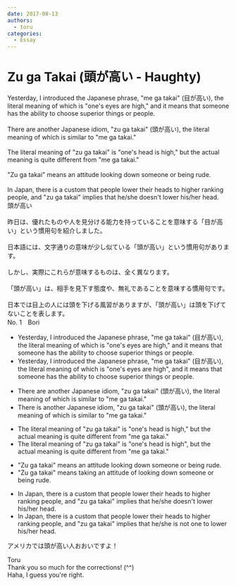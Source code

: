 ```yaml
---
date: 2017-08-13
authors:
  - toru
categories:
  - Essay
---
```


<h1 id="subject_show">Zu ga Takai (頭が高い - Haughty)</h1>
<div class="date" hidden>Aug 13, 2017 15:20</div>
<div id="post"><div id="body_show_ori">
Yesterday, I introduced the Japanese phrase, "me ga takai" (目が高い), the literal meaning of which is "one's eyes are high," and it means that someone has the ability to choose superior things or people.<br/><br/>There are another Japanese idiom, "zu ga takai" (頭が高い), the literal meaning of which is similar to "me ga takai."<br/><br/>The literal meaning of "zu ga takai" is "one's head is high," but the actual meaning is quite different from "me ga takai."<br/><br/>"Zu ga takai" means an attitude looking down someone or being rude.<br/><br/>In Japan, there is a custom that people lower their heads to higher ranking people, and "zu ga takai" implies that he/she doesn't lower his/her head.
</div></div>

<!-- more -->

<div id="post_ja"><div id="body_show_mo">
頭が高い<br/><br/>昨日は、優れたものや人を見分ける能力を持っていることを意味する「目が高い」という慣用句を紹介しました。<br/><br/>日本語には、文字通りの意味が少し似ている「頭が高い」という慣用句があります。<br/><br/>しかし、実際にこれらが意味するものは、全く異なります。<br/><br/>「頭が高い」は、相手を見下す態度や、無礼であることを意味する慣用句です。<br/><br/>日本では目上の人には頭を下げる風習がありますが、「頭が高い」は頭を下げてないことを表します。
</div></div>
<div id="block"><div class="first_name"> No. 1　<span class="just_name">Bori</span></div><div id="block2">
<ul class="correction_field">
<li class="incorrect">Yesterday, I introduced the Japanese phrase, "me ga takai" (目が高い), the literal meaning of which is "one's eyes are high," and it means that someone has the ability to choose superior things or people.</li>
<li class="corrected correct">
Yesterday, I introduced the Japanese phrase, "me ga takai" (目が高い), the literal meaning of which is "one's eyes are high", and it means that someone has the ability to choose superior things or people.
</li>
</ul>
<ul class="correction_field">
<li class="incorrect">There are another Japanese idiom, "zu ga takai" (頭が高い), the literal meaning of which is similar to "me ga takai."</li>
<li class="corrected correct">
There is another Japanese idiom, "zu ga takai" (頭が高い), the literal meaning of which is similar to "me ga takai."
</li>
</ul>
<ul class="correction_field">
<li class="incorrect">The literal meaning of "zu ga takai" is "one's head is high," but the actual meaning is quite different from "me ga takai."</li>
<li class="corrected correct">
The literal meaning of "zu ga takai" is "one's head is high", but the actual meaning is quite different from "me ga takai."
</li>
</ul>
<ul class="correction_field">
<li class="incorrect">"Zu ga takai" means an attitude looking down someone or being rude.</li>
<li class="corrected correct">
"Zu ga takai" means taking an attitude of looking down someone or being rude.
</li>
</ul>
<ul class="correction_field">
<li class="incorrect">In Japan, there is a custom that people lower their heads to higher ranking people, and "zu ga takai" implies that he/she doesn't lower his/her head.</li>
<li class="corrected correct">
In Japan, there is a custom that people lower their heads to higher ranking people, and "zu ga takai" implies that he/she is not one to lower his/her head.
</li>
</ul>
<p class="comment_small">
 アメリカでは頭が高い人おおいですよ！
</p>

</div><div class="name"><span class="just_name">Toru</span><br>
Thank you so much for the corrections! (^^)<br/>Haha, I guess you're right.
</div>
</div>
